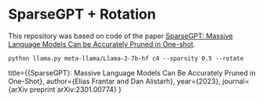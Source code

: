 # SparseGPT + Rotation

This repository was based on code of the paper [SparseGPT: Massive Language Models Can be Accurately Pruned in One-shot](https://arxiv.org/abs/2301.00774).

```
python llama.py meta-llama/Llama-2-7b-hf c4 --sparsity 0.5 --rotate 
```

  title={{SparseGPT}: Massive Language Models Can Be Accurately Pruned in One-Shot}, 
  author={Elias Frantar and Dan Alistarh},
  year={2023},
  journal={arXiv preprint arXiv:2301.00774}
}
```
